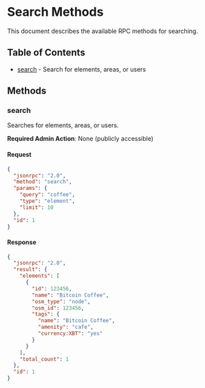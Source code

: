 
# Search Methods

This document describes the available RPC methods for searching.

## Table of Contents

- [search](#search) - Search for elements, areas, or users

## Methods

### search

Searches for elements, areas, or users.

**Required Admin Action**: None (publicly accessible)

#### Request

```json
{
  "jsonrpc": "2.0",
  "method": "search",
  "params": {
    "query": "coffee",
    "type": "element",
    "limit": 10
  },
  "id": 1
}
```

#### Response

```json
{
  "jsonrpc": "2.0",
  "result": {
    "elements": [
      {
        "id": 123456,
        "name": "Bitcoin Coffee",
        "osm_type": "node",
        "osm_id": 123456,
        "tags": {
          "name": "Bitcoin Coffee",
          "amenity": "cafe",
          "currency:XBT": "yes"
        }
      }
    ],
    "total_count": 1
  },
  "id": 1
}
```
